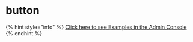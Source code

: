 # button

{% hint style="info" %}
[Click here to see Examples in the Admin Console](https://app.fmbetterforms.com/#/formedetail?id=5251675D-4A4D-4FE1-AD35-5D5B038CA924)
{% endhint %}



